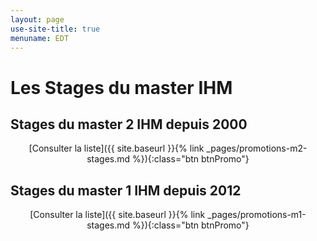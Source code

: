 ```yaml
---
layout: page
use-site-title: true
menuname: EDT
---
```


# Les Stages du master IHM

<div class="row">
<div class="col-sm-6">

## Stages du master 2 IHM depuis 2000

<p style="text-align:center">
[Consulter la liste]({{ site.baseurl }}{% link _pages/promotions-m2-stages.md %}){:class="btn btnPromo"}
</p>


</div>
<div class="col-sm-6">

## Stages du master 1 IHM depuis 2012

<p style="text-align:center">
[Consulter la liste]({{ site.baseurl }}{% link _pages/promotions-m1-stages.md %}){:class="btn btnPromo"}
</p>

</div>
</div>

